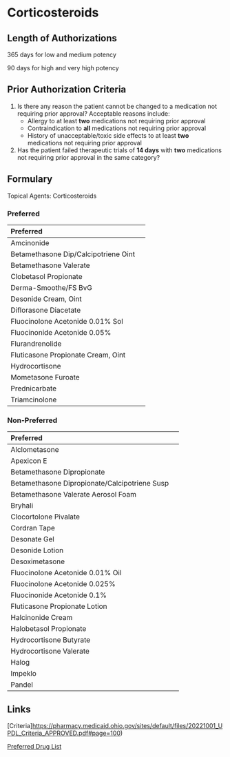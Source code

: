 # Corticosteroids

## Length of Authorizations

365 days for low and medium potency

90 days for high and very high potency

## Prior Authorization Criteria

1.  Is there any reason the patient cannot be changed to a medication not requiring prior approval? Acceptable reasons include:
    -   Allergy to at least **two** medications not requiring prior approval
    -   Contraindication to **all** medications not requiring prior approval
    -   History of unacceptable/toxic side effects to at least **two** medications not requiring prior approval
2.  Has the patient failed therapeutic trials of **14 days** with **two** medications not requiring prior approval in the same category?

## Formulary

Topical Agents: Corticosteroids

### Preferred

| Preferred                            |      |
| :----------------------------------- | ---: |
| Amcinonide                           |      |
| Betamethasone Dip/Calcipotriene Oint |      |
| Betamethasone Valerate               |      |
| Clobetasol Propionate                |      |
| Derma-Smoothe/FS BvG                 |      |
| Desonide Cream, Oint                 |      |
| Diflorasone Diacetate                |      |
| Fluocinolone Acetonide 0.01% Sol     |      |
| Fluocinonide Acetonide 0.05%         |      |
| Flurandrenolide                      |      |
| Fluticasone Propionate Cream, Oint   |      |
| Hydrocortisone                       |      |
| Mometasone Furoate                   |      |
| Prednicarbate                        |      |
| Triamcinolone                        |      |

### Non-Preferred

| Preferred                                     |      |
| :-------------------------------------------- | ---: |
| Alclometasone                                 |      |
| Apexicon E                                    |      |
| Betamethasone Dipropionate                    |      |
| Betamethasone Dipropionate/Calcipotriene Susp |      |
| Betamethasone Valerate Aerosol Foam           |      |
| Bryhali                                       |      |
| Clocortolone Pivalate                         |      |
| Cordran Tape                                  |      |
| Desonate Gel                                  |      |
| Desonide Lotion                               |      |
| Desoximetasone                                |      |
| Fluocinolone Acetonide 0.01% Oil              |      |
| Fluocinolone Acetonide 0.025%                 |      |
| Fluocinonide Acetonide 0.1%                   |      |
| Fluticasone Propionate Lotion                 |      |
| Halcinonide Cream                             |      |
| Halobetasol Propionate                        |      |
| Hydrocortisone Butyrate                       |      |
| Hydrocortisone Valerate                       |      |
| Halog                                         |      |
| Impeklo                                       |      |
| Pandel                                        |      |

## Links

[Criteria]https://pharmacy.medicaid.ohio.gov/sites/default/files/20221001_UPDL_Criteria_APPROVED.pdf#page=100)

[Preferred Drug List](https://pharmacy.medicaid.ohio.gov/sites/default/files/20221001_UPDL_APPROVED_.pdf#page=32)